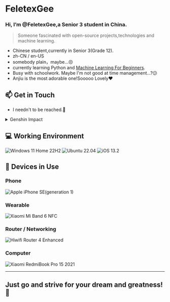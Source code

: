 # FeletexGee
### Hi, I’m @FeletexGee,a Senior 3 student in China.

> Someone fascinated with open-source projects,technologies and machine learning.

- Chinese student,currently in Senior 3(Grade 12).
- zh-CN / en-US
- somebody plain，maybe...😣
- currently learning Python and [Machine Learning For Beginners](https://github.com/microsoft/ML-For-Beginners).
- Busy with schoolwork. Maybe I'm not good at time management...?😕 
- Anjiu is the most adorable one!Sooooo Lovely❤️


## 📫 Get in Touch
- I needn't to be reached.🙂
<details><summary>Genshin Impact</summary>

![Genshin Impact](https://genshin-card.getloli.com/34/277984644.png)
![]
</details>

## 💻 Working Environment
![Windows 11 Home 22H2](https://img.shields.io/badge/Windows%2011%20Home%2022H2-00adef?style=flat-square&logo=windows&logoColor=ffffff)
![Ubuntu 22.04](https://img.shields.io/badge/Ubuntu%2022.04-dd4814?style=flat-square&logo=ubuntu&logoColor=ffffff)
![iOS 13.2](https://img.shields.io/badge/iOS%2013.2-000000?style=flat-square&logo=iOS&logoColor=ffffff)

## 📱 Devices in Use

### Phone

![Apple iPhone SE(generation 1)](https://img.shields.io/badge/iPhone%20SE(generation%201)-a2aaad?style=flat-square&logo=apple&logoColor=ffffff)

### Wearable

![Xiaomi Mi Band 6 NFC](https://img.shields.io/badge/Xiaomi%20Mi%20Band%206%20NFC-fd4900?style=flat-square&logo=xiaomi&logoColor=ffffff)

### Router / Networking

![Hiwifi Router 4 Enhanced](https://img.shields.io/badge/-Hiwifi%20Router%204%20Enhanced-lightgrey)

### Computer

![Xiaomi RedmiBook Pro 15 2021](https://img.shields.io/badge/Xiaomi%20RedmiBook%20Pro%2015%202021-fd4900?style=flat-square&logo=xiaomi&logoColor=ffffff)

---
## Just go and strive for your dream and greatness!🤗